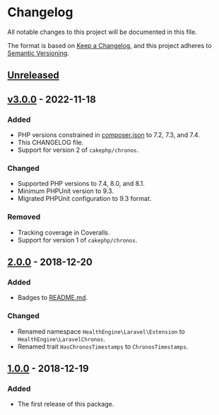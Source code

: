 # Changelog

All notable changes to this project will be documented in this file.

The format is based on [Keep a Changelog](https://keepachangelog.com/en/1.0.0/),
and this project adheres to [Semantic Versioning](https://semver.org/spec/v2.0.0.html).

## [Unreleased]

## [v3.0.0] - 2022-11-18

### Added

- PHP versions constrained in [composer.json](composer.json) to 7.2, 7.3, and 7.4.
- This CHANGELOG file.
- Support for version 2 of `cakephp/chronos`.

### Changed

- Supported PHP versions to 7.4, 8.0, and 8.1.
- Minimum PHPUnit version to 9.3.
- Migrated PHPUnit configuration to 9.3 format.

### Removed

- Tracking coverage in Coveralls.
- Support for version 1 of `cakephp/chronos`.

## [2.0.0] - 2018-12-20

### Added

- Badges to [README.md](README.md).

### Changed

- Renamed namespace `HealthEngine\Laravel\Extension` to `HealthEngine\LaravelChronos`.  
- Renamed trait `HasChronosTimestamps` to `ChronosTimestamps`.


## [1.0.0] - 2018-12-19

### Added

- The first release of this package.

[unreleased]: https://github.com/HealthEngineAU/laravel-chronos/compare/v3.0.0...HEAD
[v3.0.0]: https://github.com/HealthEngineAU/laravel-chronos/compare/v3.0.0...2.0.0
[2.0.0]: https://github.com/HealthEngineAU/laravel-chronos/compare/1.0.0...2.0.0
[1.0.0]: https://github.com/HealthEngineAU/laravel-chronos/releases/tag/1.0.0
